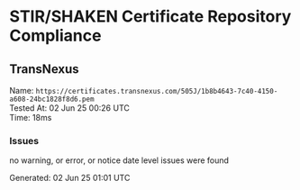 # STIR/SHAKEN Certificate Repository Compliance

## TransNexus

Name: `https://certificates.transnexus.com/505J/1b8b4643-7c40-4150-a608-24bc1828f8d6.pem`\
Tested At: 02 Jun 25 00:26 UTC\
Time: 18ms

### Issues

no warning, or error, or notice date level issues were found

Generated: 02 Jun 25 01:01 UTC